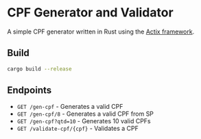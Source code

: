 # CPF Generator and Validator

A simple CPF generator written in Rust using the [Actix framework](https://actix.rs/).

## Build

```bash
cargo build --release
```

## Endpoints

- `GET /gen-cpf` - Generates a valid CPF
- `GET /gen-cpf/8` - Generates a valid CPF from SP
- `GET /gen-cpf?qtd=10` - Generates 10 valid CPFs
- `GET /validate-cpf/{cpf}` - Validates a CPF
